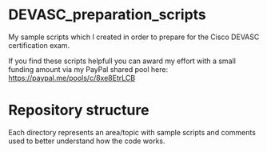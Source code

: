 # DEVASC_preparation_scripts
My sample scripts which I created in order to prepare for the Cisco DEVASC certification exam.

If you find these scripts helpfull you can award my effort with a small funding amount via my PayPal shared pool here:  
https://paypal.me/pools/c/8xe8EtrLCB

# Repository structure
Each directory represents an area/topic with sample scripts and comments used to better understand how the code works.
